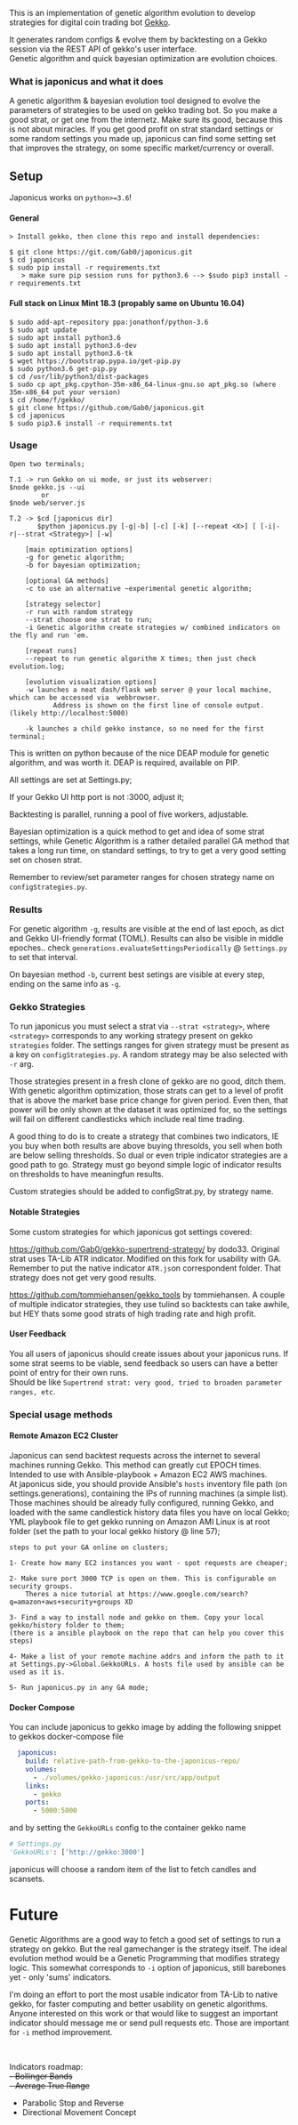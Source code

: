 This is an implementation of genetic algorithm evolution to develop strategies for digital coin trading bot <a href="https://github.com/askmike/gekko">Gekko</a>. 

It generates random configs & evolve them by backtesting on a Gekko session via the REST API of gekko's user interface. <br>
Genetic algorithm and quick bayesian optimization are evolution choices.

### What is japonicus and what it does
A genetic algorithm & bayesian evolution tool designed to evolve the parameters of strategies to be used on gekko trading bot.
So you make a good strat, or get one from the internetz. Make sure its good, because this is not about miracles.
If you get good profit on strat standard settings or some random settings you made up, japonicus can find some setting set that
improves the strategy, on some specific market/currency or overall.

## Setup
Japonicus works on `python>=3.6`!

#### General
```
> Install gekko, then clone this repo and install dependencies:

$ git clone https://git.com/Gab0/japonicus.git
$ cd japonicus
$ sudo pip install -r requirements.txt
   > make sure pip session runs for python3.6 --> $sudo pip3 install -r requirements.txt
```

#### Full stack on Linux Mint 18.3 (propably same on Ubuntu 16.04)
```
$ sudo add-apt-repository ppa:jonathonf/python-3.6
$ sudo apt update
$ sudo apt install python3.6
$ sudo apt install python3.6-dev
$ sudo apt install python3.6-tk
$ wget https://bootstrap.pypa.io/get-pip.py
$ sudo python3.6 get-pip.py
$ cd /usr/lib/python3/dist-packages 
$ sudo cp apt_pkg.cpython-35m-x86_64-linux-gnu.so apt_pkg.so (where 35m-x86_64 put your version)
$ cd /home/f/gekko/
$ git clone https://github.com/Gab0/japonicus.git
$ cd japonicus
$ sudo pip3.6 install -r requirements.txt
```

### Usage

```
Open two terminals;

T.1 -> run Gekko on ui mode, or just its webserver:
$node gekko.js --ui
        or
$node web/server.js

T.2 -> $cd [japonicus dir]
       $python japonicus.py [-g|-b] [-c] [-k] [--repeat <X>] [ [-i|-r|--strat <Strategy>] [-w]

    [main optimization options]
    -g for genetic algorithm;
    -b for bayesian optimization;
    
    [optional GA methods]
    -c to use an alternative ~experimental genetic algorithm;

    [strategy selector] 
    -r run with random strategy
    --strat choose one strat to run;
    -i Genetic algorithm create strategies w/ combined indicators on the fly and run 'em.
    
    [repeat runs]    
    --repeat to run genetic algorithm X times; then just check evolution.log;

    [evolution visualization options]
    -w launches a neat dash/flask web server @ your local machine, which can be accessed via  webbrowser.
           Address is shown on the first line of console output. (likely http://localhost:5000)

    -k launches a child gekko instance, so no need for the first terminal;
```

This is written on python because of the nice DEAP module for genetic algorithm, and was worth it. DEAP is required, available on PIP.

All settings are set at Settings.py;

If your Gekko UI http port is not :3000, adjust it;

Backtesting is parallel, running a pool of five workers, adjustable.

Bayesian optimization is a quick method to get and idea of some strat settings, while Genetic Algorithm is a rather detailed parallel GA method that takes a long run time, on standard settings, to try to get a very good setting set on chosen strat.

Remember to review/set parameter ranges for chosen strategy name on `configStrategies.py`.

### Results

For genetic algorithm `-g`, results are visible at the end of last epoch, as dict and Gekko UI-friendly format (TOML).
Results can also be visible in middle epoches.. check `generations.evaluateSettingsPeriodically` @ `Settings.py` to set that interval.

On bayesian method `-b`, current best setings are visible at every step, ending on the same info as `-g`.

### Gekko Strategies

To run japonicus you must select a strat via `--strat <strategy>`, where `<strategy>` corresponds to any working strategy present on gekko `strategies` folder.
The settings ranges for given strategy must be present as a key on `configStrategies.py`. A random strategy may be also selected with `-r` arg.

Those strategies present in a fresh clone of gekko are no good, ditch them. 
With genetic algorithm optimization, those strats can get to a level of profit that is above the market base price change 
for given period. Even then, that power will be only shown at the dataset it was optimized for, so the settings
will fail on different candlesticks which include real time trading.

A good thing to do is to create a strategy that combines two indicators, IE you buy when both results are above buying thresolds,
you sell when both are below selling thresholds. So dual or even triple indicator strategies are a good path to go.
Strategy must go beyond simple logic of indicator results on thresholds to have
meaningfun results.

Custom strategies should be added to configStrat.py, by strategy name.


#### Notable Strategies

Some custom strategies for which japonicus got settings covered:

https://github.com/Gab0/gekko-supertrend-strategy/ by dodo33. Original strat uses TA-Lib ATR indicator.
Modified on this fork for usability with GA. Remember to put the native indicator `ATR.js`on correspondent folder. 
That strategy does not get very good results.

https://github.com/tommiehansen/gekko_tools by tommiehansen. A couple of multiple indicator strategies, they use
tulind so backtests can take awhile, but HEY thats some good strats of high trading rate and high profit.

#### User Feedback

You all users of japonicus should create issues about your japonicus runs.
If some strat seems to be viable, send feedback so users can have a better point of entry for their own runs.<br>
Should be like `Supertrend strat: very good, tried to broaden parameter ranges, etc`.

### Special usage methods

#### Remote Amazon EC2 Cluster

Japonicus can send backtest requests across the internet to several machines running Gekko.
This method can greatly cut EPOCH times.
Intended to use with Ansible-playbook + Amazon EC2 AWS machines. <br>
At japonicus side, you should provide Ansible's `hosts` inventory file path (on settings.generations), containing
the IPs of running machines (a simple list). <br>
Those machines should be already fully configured, running Gekko, and loaded with the same candlestick history data
files you have on local Gekko;<br>
YML playbook file to get gekko running on Amazon AMI Linux is at root folder (set the path to your local gekko history @ line 57);

```
steps to put your GA online on clusters;

1- Create how many EC2 instances you want - spot requests are cheaper;

2- Make sure port 3000 TCP is open on them. This is configurable on security groups.
    Theres a nice tutorial at https://www.google.com/search?q=amazon+aws+security+groups XD
    
3- Find a way to install node and gekko on them. Copy your local gekko/history folder to them;
(there is a ansible playbook on the repo that can help you cover this steps)

4- Make a list of your remote machine addrs and inform the path to it at Settings.py->Global.GekkoURLs. A hosts file used by ansible can be used as it is.

5- Run japonicus.py in any GA mode;

```

#### Docker Compose

You can include japonicus to gekko image by adding the following snippet to gekkos docker-compose file

```yml
  japonicus:
    build: relative-path-from-gekko-to-the-japonicus-repo/
    volumes:
      - ./volumes/gekko-japonicus:/usr/src/app/output
    links:
      - gekko
    ports:
      - 5000:5000
```

and by setting the `GekkoURLs` config to the container gekko name
```python
# Settings.py
'GekkoURLs': ['http://gekko:3000']
```

japonicus will choose a random item of the list to fetch candles and scansets.

# Future

Genetic Algorithms are a good way to fetch a good set of settings to run a strategy
on gekko. But the real gamechanger is the strategy itself. The ideal evolution method
would be a Genetic Programming that modifies strategy logic. This somewhat
corresponds to `-i` option of japonicus, still barebones yet - only 'sums' indicators.

I'm doing an effort to port the most usable indicator from TA-Lib to native gekko, for faster computing and better usability on genetic algorithms.
Anyone interested on this work or that would like to suggest an important indicator should message me or send pull requests etc. Those are important for `-i` method improvement.

<br>


Indicators roadmap: <br>
~~- Bollinger Bands~~<br>
~~- Average True Range~~<br>
- Parabolic Stop and Reverse<br>
- Directional Movement Concept <br>
